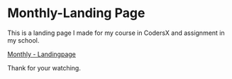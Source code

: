 # Monthly-Landing Page

This is a landing page I made for my course in CodersX and assignment in my school.

[Monthly - Landingpage](https://monthly-landingpage.web.app/)

Thank for your watching.
